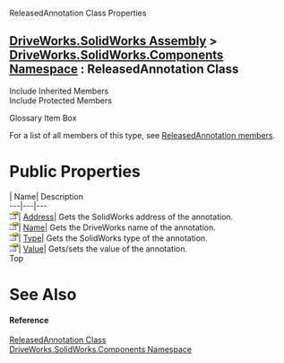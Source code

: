 ReleasedAnnotation Class Properties   
  
[DriveWorks.SolidWorks Assembly](topic13342.md) > [DriveWorks.SolidWorks.Components Namespace](topic13925.md) : ReleasedAnnotation Class  
---  
  
Include Inherited Members    
Include Protected Members    


Glossary Item Box

For a list of all members of this type, see [ReleasedAnnotation members](topic14747.md).

# Public Properties

| Name| Description  
---|---|---  
![Public Property](dotnetimages/publicProperty.gif)| [Address](topic14752.md)| Gets the SolidWorks address of the annotation.   
![Public Property](dotnetimages/publicProperty.gif)| [Name](topic14753.md)| Gets the DriveWorks name of the annotation.   
![Public Property](dotnetimages/publicProperty.gif)| [Type](topic14754.md)| Gets the SolidWorks type of the annotation.   
![Public Property](dotnetimages/publicProperty.gif)| [Value](topic14755.md)| Gets/sets the value of the annotation.   
Top

# See Also

#### Reference

[ReleasedAnnotation Class](topic14746.md)   
[DriveWorks.SolidWorks.Components Namespace](topic13925.md)


